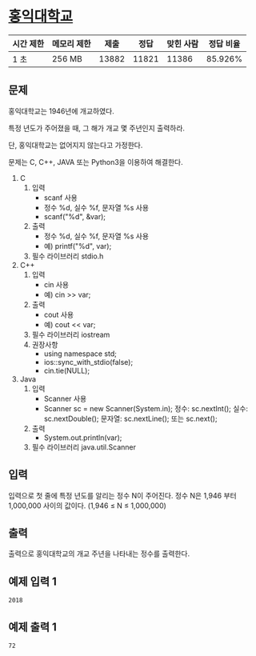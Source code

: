 # [홍익대학교](https://www.acmicpc.net/problem/16394)

| 시간 제한 | 메모리 제한 | 제출 | 정답 | 맞힌 사람 | 정답 비율 |
| --- | --- | --- | --- | --- | --- |
| 1 초 | 256 MB | 13882 | 11821 | 11386 | 85.926% |

## 문제

홍익대학교는 1946년에 개교하였다.

특정 년도가 주어졌을 때, 그 해가 개교 몇 주년인지 출력하라.

단, 홍익대학교는 없어지지 않는다고 가정한다.

문제는 C, C++, JAVA 또는 Python3을 이용하여 해결한다.

1. C
    1. 입력
        - scanf 사용
        - 정수 %d, 실수 %f, 문자열 %s 사용
        - scanf("%d", &var);
    2. 출력
        - 정수 %d, 실수 %f, 문자열 %s 사용
        - 예) printf("%d", var);
    3. 필수 라이브러리 stdio.h
2. C++
    1. 입력
        - cin 사용
        - 예) cin >> var;
    2. 출력
        - cout 사용
        - 예) cout << var;
    3. 필수 라이브러리 iostream
    4. 권장사항
        - using namespace std;
        - ios::sync_with_stdio(false);
        - cin.tie(NULL);
3. Java
    1. 입력
        - Scanner 사용
        - Scanner sc = new Scanner(System.in); 정수: sc.nextInt(); 실수: sc.nextDouble(); 문자열: sc.nextLine(); 또는 sc.next();
    2. 출력
        - System.out.println(var);
    3. 필수 라이브러리 java.util.Scanner

## 입력

입력으로 첫 줄에 특정 년도를 알리는 정수 N이 주어진다. 정수 N은 1,946 부터 1,000,000 사이의 값이다. (1,946 ≤ N ≤ 1,000,000)

## 출력

출력으로 홍익대학교의 개교 주년을 나타내는 정수를 출력한다.

## 예제 입력 1

```
2018

```

## 예제 출력 1

```
72
```
